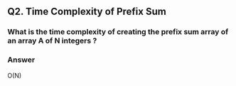 ## Q2. Time Complexity of Prefix Sum

### What is the time complexity of creating the prefix sum array of an array A of N integers ?

### Answer
O(N)

